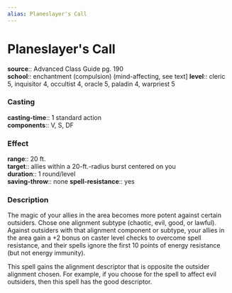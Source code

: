 ```yaml
---
alias: Planeslayer's Call
---
```


# Planeslayer's Call 

**source**:: Advanced Class Guide pg. 190  
**school**:: enchantment (compulsion) (mind-affecting, see text\]
**level**:: cleric 5, inquisitor 4, occultist 4, oracle 5, paladin 4, warpriest 5

### Casting 

**casting-time**:: 1 standard action  
**components**:: V, S, DF

### Effect 

**range**:: 20 ft.  
**target**:: allies within a 20-ft.-radius burst centered on you  
**duration**:: 1 round/level  
**saving-throw**:: none
**spell-resistance**:: yes

### Description 

The magic of your allies in the area becomes more potent against certain outsiders. Chose one alignment subtype (chaotic, evil, good, or lawful). Against outsiders with that alignment component or subtype, your allies in the area gain a +2 bonus on caster level checks to overcome spell resistance, and their spells ignore the first 10 points of energy resistance (but not energy immunity).  
  
This spell gains the alignment descriptor that is opposite the outsider alignment chosen. For example, if you choose for the spell to affect evil outsiders, then this spell has the good descriptor.
